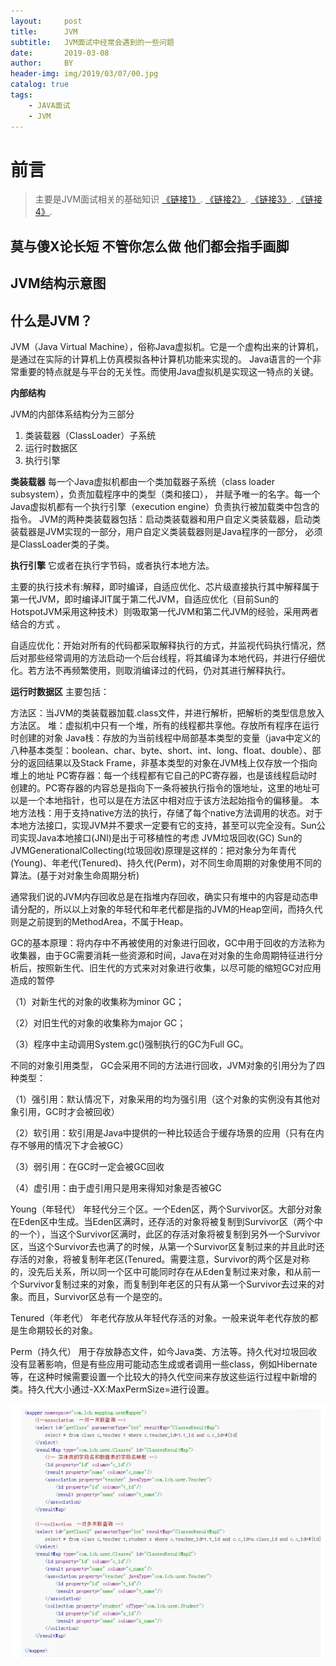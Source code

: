 ```yaml
---
layout:     post
title:      JVM
subtitle:   JVM面试中经常会遇到的一些问题
date:       2019-03-08
author:     BY
header-img: img/2019/03/07/00.jpg
catalog: true
tags:
    - JAVA面试
    - JVM
---
```

# 前言

>主要是JVM面试相关的基础知识
[《链接1》](https://mp.weixin.qq.com/s?__biz=MzAxNjk4ODE4OQ==&mid=2247484432&idx=1&sn=381c98c49ffb813a9b9799e232a5a42c&chksm=9bed2562ac9aac74f6a3c5cc8f8c4a145e5bd9489eadd7ef12bc687239fa5ead497dac00ce6e&scene=21#wechat_redirect).
[《链接2》](https://mp.weixin.qq.com/s?__biz=MzAxNjk4ODE4OQ==&mid=2247484443&idx=1&sn=d612f873415f08281ebdc20323a4e9b1&chksm=9bed2569ac9aac7fdab1b98f5f5d4bfb2dc61e378e3b864723f20c8f8bb47fb5f5a5b6d041d9&scene=21#wechat_redirect).
[《链接3》](https://mp.weixin.qq.com/s?__biz=MzAxNjk4ODE4OQ==&mid=2247484453&idx=1&sn=b3b678b25d35fd858d83c0b955bd5e35&chksm=9bed2557ac9aac415627b81546f4e0cb07bce5f62fe0d90615abee84af6c290ae5612411cbe8&scene=21#wechat_redirect).
[《链接4》](https://mp.weixin.qq.com/s?__biz=MzAxNjk4ODE4OQ==&mid=2247484432&idx=1&sn=381c98c49ffb813a9b9799e232a5a42c&chksm=9bed2562ac9aac74f6a3c5cc8f8c4a145e5bd9489eadd7ef12bc687239fa5ead497dac00ce6e&scene=21#wechat_redirect).

## 莫与傻X论长短 不管你怎么做 他们都会指手画脚


## JVM结构示意图


## 什么是JVM？

JVM（Java Virtual Machine），俗称Java虚拟机。它是一个虚构出来的计算机，
是通过在实际的计算机上仿真模拟各种计算机功能来实现的。
Java语言的一个非常重要的特点就是与平台的无关性。而使用Java虚拟机是实现这一特点的关键。

**内部结构**

JVM的内部体系结构分为三部分

1. 类装载器（ClassLoader）子系统
2. 运行时数据区
3. 执行引擎


**类装载器**
每一个Java虚拟机都由一个类加载器子系统（class loader subsystem），负责加载程序中的类型（类和接口），
并赋予唯一的名字。每一个Java虚拟机都有一个执行引擎（execution engine）负责执行被加载类中包含的指令。
JVM的两种类装载器包括：启动类装载器和用户自定义类装载器，启动类装载器是JVM实现的一部分，用户自定义类装载器则是Java程序的一部分，
必须是ClassLoader类的子类。

**执行引擎**
它或者在执行字节码，或者执行本地方法。

主要的执行技术有:解释，即时编译，自适应优化、芯片级直接执行其中解释属于第一代JVM，即时编译JIT属于第二代JVM，自适应优化（目前Sun的HotspotJVM采用这种技术）则吸取第一代JVM和第二代JVM的经验，采用两者结合的方式 。

自适应优化：开始对所有的代码都采取解释执行的方式，并监视代码执行情况，然后对那些经常调用的方法启动一个后台线程，将其编译为本地代码，并进行仔细优化。若方法不再频繁使用，则取消编译过的代码，仍对其进行解释执行。

**运行时数据区**
主要包括：

方法区：当JVM的类装载器加载.class文件，并进行解析，把解析的类型信息放入方法区。
堆：虚拟机中只有一个堆，所有的线程都共享他。存放所有程序在运行时创建的对象
Java栈：存放的为当前线程中局部基本类型的变量（java中定义的八种基本类型：boolean、char、byte、short、int、long、float、double）、部分的返回结果以及Stack Frame，非基本类型的对象在JVM栈上仅存放一个指向堆上的地址
PC寄存器：每一个线程都有它自己的PC寄存器，也是该线程启动时创建的。PC寄存器的内容总是指向下一条将被执行指令的饿地址，这里的地址可以是一个本地指针，也可以是在方法区中相对应于该方法起始指令的偏移量。
本地方法栈：用于支持native方法的执行，存储了每个native方法调用的状态。对于本地方法接口，实现JVM并不要求一定要有它的支持，甚至可以完全没有。Sun公司实现Java本地接口(JNI)是出于可移植性的考虑
JVM垃圾回收(GC)
Sun的JVMGenerationalCollecting(垃圾回收)原理是这样的：把对象分为年青代(Young)、年老代(Tenured)、持久代(Perm)，对不同生命周期的对象使用不同的算法。(基于对对象生命周期分析)

通常我们说的JVM内存回收总是在指堆内存回收，确实只有堆中的内容是动态申请分配的，所以以上对象的年轻代和年老代都是指的JVM的Heap空间，而持久代则是之前提到的MethodArea，不属于Heap。

GC的基本原理：将内存中不再被使用的对象进行回收，GC中用于回收的方法称为收集器，由于GC需要消耗一些资源和时间，Java在对对象的生命周期特征进行分析后，按照新生代、旧生代的方式来对对象进行收集，以尽可能的缩短GC对应用造成的暂停

（1）对新生代的对象的收集称为minor GC；

（2）对旧生代的对象的收集称为major GC；

（3）程序中主动调用System.gc()强制执行的GC为Full GC。

不同的对象引用类型， GC会采用不同的方法进行回收，JVM对象的引用分为了四种类型：

（1）强引用：默认情况下，对象采用的均为强引用（这个对象的实例没有其他对象引用，GC时才会被回收）

（2）软引用：软引用是Java中提供的一种比较适合于缓存场景的应用（只有在内存不够用的情况下才会被GC）

（3）弱引用：在GC时一定会被GC回收

（4）虚引用：由于虚引用只是用来得知对象是否被GC

Young（年轻代） 
年轻代分三个区。一个Eden区，两个Survivor区。大部分对象在Eden区中生成。当Eden区满时，还存活的对象将被复制到Survivor区（两个中的一个），当这个Survivor区满时，此区的存活对象将被复制到另外一个Survivor区，当这个Survivor去也满了的时候，从第一个Survivor区复制过来的并且此时还存活的对象，将被复制年老区(Tenured。需要注意，Survivor的两个区是对称的，没先后关系，所以同一个区中可能同时存在从Eden复制过来对象，和从前一个Survivor复制过来的对象，而复制到年老区的只有从第一个Survivor去过来的对象。而且，Survivor区总有一个是空的。

Tenured（年老代） 
年老代存放从年轻代存活的对象。一般来说年老代存放的都是生命期较长的对象。

Perm（持久代） 
用于存放静态文件，如今Java类、方法等。持久代对垃圾回收没有显著影响，但是有些应用可能动态生成或者调用一些class，例如Hibernate等，在这种时候需要设置一个比较大的持久代空间来存放这些运行过程中新增的类。持久代大小通过-XX:MaxPermSize=进行设置。 



![图9](/img/2019/03/07/09.png)



